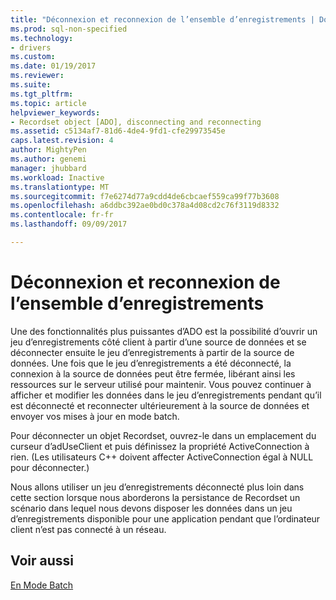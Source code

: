 ```yaml
---
title: "Déconnexion et reconnexion de l’ensemble d’enregistrements | Documents Microsoft"
ms.prod: sql-non-specified
ms.technology:
- drivers
ms.custom: 
ms.date: 01/19/2017
ms.reviewer: 
ms.suite: 
ms.tgt_pltfrm: 
ms.topic: article
helpviewer_keywords:
- Recordset object [ADO], disconnecting and reconnecting
ms.assetid: c5134af7-81d6-4de4-9fd1-cfe29973545e
caps.latest.revision: 4
author: MightyPen
ms.author: genemi
manager: jhubbard
ms.workload: Inactive
ms.translationtype: MT
ms.sourcegitcommit: f7e6274d77a9cdd4de6cbcaef559ca99f77b3608
ms.openlocfilehash: a6ddbc392ae0bd0c378a4d08cd2c76f3119d8332
ms.contentlocale: fr-fr
ms.lasthandoff: 09/09/2017

---
```

# <a name="disconnecting-and-reconnecting-the-recordset"></a>Déconnexion et reconnexion de l’ensemble d’enregistrements
Une des fonctionnalités plus puissantes d’ADO est la possibilité d’ouvrir un jeu d’enregistrements côté client à partir d’une source de données et se déconnecter ensuite le jeu d’enregistrements à partir de la source de données. Une fois que le jeu d’enregistrements a été déconnecté, la connexion à la source de données peut être fermée, libérant ainsi les ressources sur le serveur utilisé pour maintenir. Vous pouvez continuer à afficher et modifier les données dans le jeu d’enregistrements pendant qu’il est déconnecté et reconnecter ultérieurement à la source de données et envoyer vos mises à jour en mode batch.  
  
 Pour déconnecter un objet Recordset, ouvrez-le dans un emplacement du curseur d’adUseClient et puis définissez la propriété ActiveConnection à rien. (Les utilisateurs C++ doivent affecter ActiveConnection égal à NULL pour déconnecter.)  
  
 Nous allons utiliser un jeu d’enregistrements déconnecté plus loin dans cette section lorsque nous aborderons la persistance de Recordset un scénario dans lequel nous devons disposer les données dans un jeu d’enregistrements disponible pour une application pendant que l’ordinateur client n’est pas connecté à un réseau.  
  
## <a name="see-also"></a>Voir aussi  
 [En Mode Batch](../../../ado/guide/data/batch-mode.md)


